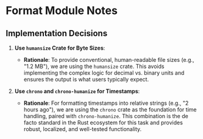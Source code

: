 # Format Module Notes

## Implementation Decisions

1.  **Use `humansize` Crate for Byte Sizes**:
    - **Rationale**: To provide conventional, human-readable file sizes (e.g., "1.2 MB"), we are using the `humansize` crate. This avoids implementing the complex logic for decimal vs. binary units and ensures the output is what users typically expect.

2.  **Use `chrono` and `chrono-humanize` for Timestamps**:
    - **Rationale**: For formatting timestamps into relative strings (e.g., "2 hours ago"), we are using the `chrono` crate as the foundation for time handling, paired with `chrono-humanize`. This combination is the de facto standard in the Rust ecosystem for this task and provides robust, localized, and well-tested functionality.

